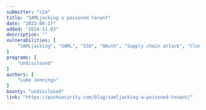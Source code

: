 ```yaml
---
submitter: "c2a"
title: "SAMLjacking a poisoned tenant"
date: "2023-08-17"
added: "2024-11-03"
description: ""
vulnerabilities: [
    "SAMLjacking", "SAML", "SSO", "OAuth", "Supply chain attack", "Cloud"
]
programs: [
    "undisclosed"
]
authors: [
    "Luke Jennings"
]
bounty: "undisclosed"
link: "https://pushsecurity.com/blog/samljacking-a-poisoned-tenant/"
---
```




